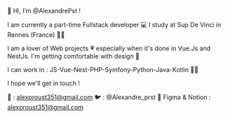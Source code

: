 👋 Hi, I’m @AlexandrePst !

I am currently a part-time Fullstack developer 💻
I study at Sup De Vinci in Rennes (France) 👨‍🎓

I am a lover of Web projects 💗 especially when it's done in Vue.Js and NestJs. I'm getting comfortable with design 📝

I can work in : JS-Vue-Nest-PHP-Symfony-Python-Java-Kotlin 👷‍♂️

I hope we'll get in touch !

📧 : alexproust351@gmail.com
🐦 : @Alexandre_prst
📝 Figma & Notion : alexproust351@gmail.com
